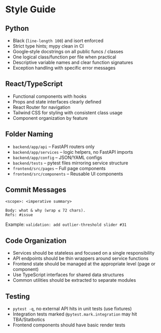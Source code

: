 # Style Guide

## Python
* Black (`line‑length 100`) and isort enforced
* Strict type hints; mypy clean in CI
* Google‑style docstrings on all public funcs / classes
* One logical class/function per file when practical
* Descriptive variable names and clear function signatures
* Exception handling with specific error messages

## React/TypeScript
* Functional components with hooks
* Props and state interfaces clearly defined
* React Router for navigation
* Tailwind CSS for styling with consistent class usage
* Component organization by feature

## Folder Naming
* `backend/app/api`  – FastAPI routers only
* `backend/app/services` – logic helpers, no FastAPI imports
* `backend/app/config` – JSON/YAML configs
* `backend/tests` – pytest files mirroring service structure
* `frontend/src/pages` – Full page components
* `frontend/src/components` – Reusable UI components

## Commit Messages
```
<scope>: <imperative summary>

Body: what & why (wrap ≤ 72 chars).  
Refs: #issue
```
Example: `validation: add outlier‑threshold slider #31`

## Code Organization
* Services should be stateless and focused on a single responsibility
* API endpoints should be thin wrappers around service functions
* Frontend state should be managed at the appropriate level (page or component)
* Use TypeScript interfaces for shared data structures
* Common utilities should be extracted to separate modules

## Testing
* `pytest -q`, no external API hits in unit tests (use fixtures)
* Integration tests marked `@pytest.mark.integration` may hit TBA/Statbotics
* Frontend components should have basic render tests